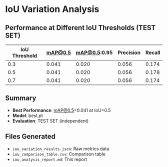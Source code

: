 # IoU Variation Analysis

## Performance at Different IoU Thresholds (TEST SET)

| IoU Threshold | mAP@0.5 | mAP@0.5:0.95 | Precision | Recall |
|---------------|---------|--------------|-----------|--------|
| 0.3 | 0.041 | 0.020 | 0.056 | 0.174 |
| 0.5 | 0.041 | 0.020 | 0.056 | 0.178 |
| 0.7 | 0.041 | 0.020 | 0.056 | 0.174 |

## Summary
- **Best Performance**: mAP@0.5=0.041 at IoU=0.5
- **Model**: best.pt
- **Evaluation**: TEST SET (independent)

## Files Generated
- `iou_variation_results.json`: Raw metrics data
- `iou_comparison_table.csv`: Comparison table
- `iou_analysis_report.md`: This report
